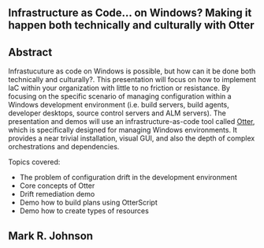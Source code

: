 ## Infrastructure as Code... on Windows? Making it happen both technically and culturally with Otter

## Abstract

Infrastucuture as code on Windows is possible, but how can it be done both technically and culturally?.  This presentation will focus on how to implement IaC within your organization with little to no friction or resistance.  By focusing on the specific scenario of managing configuration within a Windows development environment (i.e. build servers, build agents, developer desktops, source control servers and ALM servers).  The presentation and demos will use an infrastructure-as-code tool called [Otter]( http://inedo.com/otter), which is specifically designed for managing Windows environments.  It provides a near trivial installation, visual GUI, and also the depth of complex orchestrations and dependencies.  

Topics covered:
* The problem of configuration drift in the development environment
* Core concepts of Otter
* Drift remediation demo
* Demo how to build plans using OtterScript
* Demo how to create types of resources

## Mark R. Johnson
